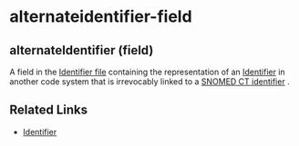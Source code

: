 # alternateidentifier-field

## alternateIdentifier (field)

A field in the [Identifier file](https://confluence.ihtsdotools.org/display/DOCGLOSS/Identifier+file) containing the representation of an [Identifier](https://confluence.ihtsdotools.org/display/DOCGLOSS/Identifier) in another code system that is irrevocably linked to a [SNOMED CT identifier](https://confluence.ihtsdotools.org/display/DOCGLOSS/SNOMED+CT+identifier) .

## Related Links

* [Identifier](https://confluence.ihtsdotools.org/display/DOCRELFMT/Identifier+file)
